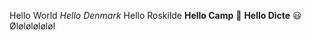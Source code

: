 Hello World
_Hello Denmark_
Hello Roskilde
**Hello Camp**
:metal:
**Hello Dicte**
:smiley:
Øløløløløløl
